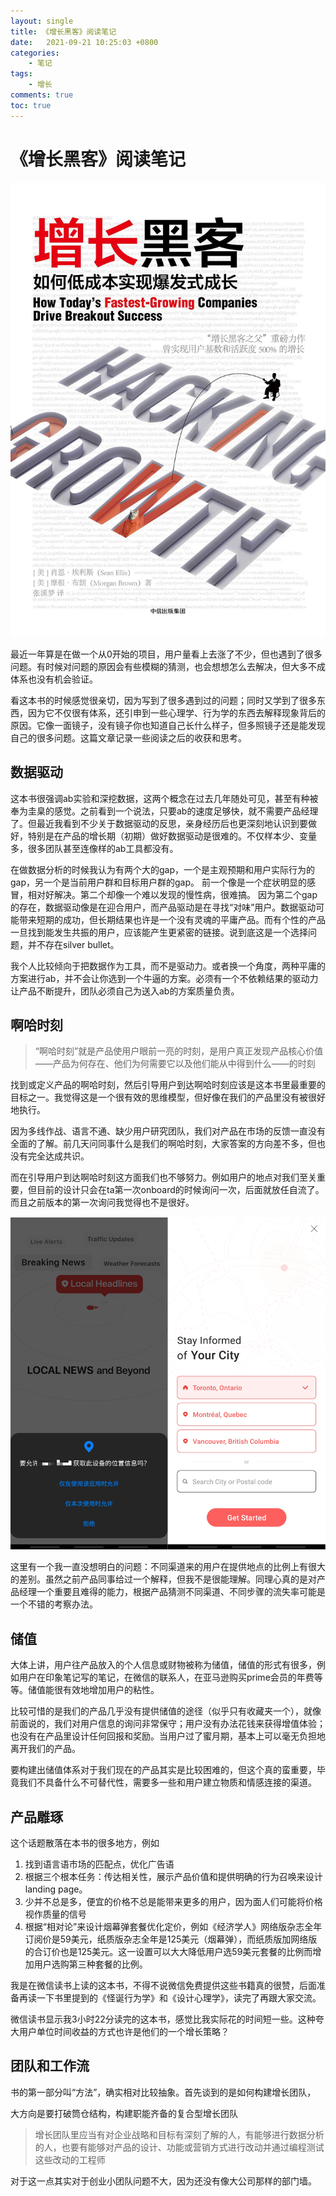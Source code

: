 ```yaml
---
layout: single
title: 《增长黑客》阅读笔记
date:   2021-09-21 10:25:03 +0800
categories: 
    - 笔记
tags: 
    - 增长
comments: true
toc: true
---
```


# 《增长黑客》阅读笔记

![增长黑客](/assets/ghacker/cover.jpeg)

最近一年算是在做一个从0开始的项目，用户量看上去涨了不少，但也遇到了很多问题。有时候对问题的原因会有些模糊的猜测，也会想想怎么去解决，但大多不成体系也没有机会验证。

看这本书的时候感觉很亲切，因为写到了很多遇到过的问题；同时又学到了很多东西，因为它不仅很有体系，还引申到一些心理学、行为学的东西去解释现象背后的原因。它像一面镜子，没有镜子你也知道自己长什么样子，但多照镜子还是能发现自己的很多问题。这篇文章记录一些阅读之后的收获和思考。

<!-- 以前比较少看这种实操类的书籍，这次有点像打开了新世界的大门， -->

## 数据驱动
这本书很强调ab实验和深挖数据，这两个概念在过去几年随处可见，甚至有种被奉为圭臬的感觉。之前看到一个说法，只要ab的速度足够快，就不需要产品经理了。但最近我看到不少关于数据驱动的反思，亲身经历后也更深刻地认识到要做好，特别是在产品的增长期（初期）做好数据驱动是很难的。不仅样本少、变量多，很多团队甚至连像样的ab工具都没有。

在做数据分析的时候我认为有两个大的gap，一个是主观预期和用户实际行为的gap，另一个是当前用户群和目标用户群的gap。
前一个像是一个症状明显的感冒，相对好解决。第二个却像一个难以发现的慢性病，很难搞。
因为第二个gap的存在，数据驱动像是在迎合用户，而产品驱动是在寻找“对味”用户。数据驱动可能带来短期的成功，但长期结果也许是一个没有灵魂的平庸产品。而有个性的产品一旦找到能发生共振的用户，应该能产生更紧密的链接。说到底这是一个选择问题，并不存在silver bullet。

我个人比较倾向于把数据作为工具，而不是驱动力。或者换一个角度，两种平庸的方案进行ab，并不会让你选到一个牛逼的方案。必须有一个不依赖结果的驱动力让产品不断提升，团队必须自己为送入ab的方案质量负责。

## 啊哈时刻
>“啊哈时刻”就是产品使用户眼前一亮的时刻，是用户真正发现产品核心价值——产品为何存在、他们为何需要它以及他们能从中得到什么——的时刻

找到或定义产品的啊哈时刻，然后引导用户到达啊哈时刻应该是这本书里最重要的目标之一。我觉得这是一个很有效的思维模型，但好像在我们的产品里没有被很好地执行。

因为多线作战、语言不通、缺少用户研究团队，我们对产品在市场的反馈一直没有全面的了解。前几天问同事什么是我们的啊哈时刻，大家答案的方向差不多，但也没有完全达成共识。

而在引导用户到达啊哈时刻这方面我们也不够努力。例如用户的地点对我们至关重要，但目前的设计只会在ta第一次onboard的时候询问一次，后面就放任自流了。而且之前版本的第一次询问我觉得也不是很好。

![之前版本的地点询问分两步，第一步先请求用户给权限，此时页面展示了一句比较抽象的产品slogan，若用户不给则可在第二步进行手工输入。很多用户在要求给权限那一步就流失了](/assets/ghacker/step1.png)

这里有一个我一直没想明白的问题：不同渠道来的用户在提供地点的比例上有很大的差别。虽然之前产品同事给过一个解释，但我不是很能理解。同理心真的是对产品经理一个重要且难得的能力，根据产品猜测不同渠道、不同步骤的流失率可能是一个不错的考察办法。

## 储值
大体上讲，用户往产品放入的个人信息或财物被称为储值，储值的形式有很多，例如用户在印象笔记写的笔记，在微信的联系人，在亚马逊购买prime会员的年费等等。储值能很有效地增加用户的粘性。

比较可惜的是我们的产品几乎没有提供储值的途径（似乎只有收藏夹一个），就像前面说的，我们对用户信息的询问非常保守；用户没有办法花钱来获得增值体验；也没有在产品里设计任何回报和奖励。当用户过了蜜月期，基本上可以毫无负担地离开我们的产品。

要构建出储值体系对于我们现在的产品其实是比较困难的，但这个真的蛮重要，毕竟我们不具备什么不可替代性，需要多一些和用户建立物质和情感连接的渠道。

## 产品雕琢
这个话题散落在本书的很多地方，例如

1. 找到语言语市场的匹配点，优化广告语
2. 根据三个根本任务：传达相关性，展示产品价值和提供明确的行为召唤来设计landing page。
1. 少并不总是多，便宜的价格不总是能带来更多的用户，因为面人们可能将价格视作质量的信号
1. 根据“相对论”来设计烟幕弹套餐优化定价，例如《经济学人》网络版杂志全年订阅价是59美元，纸质版杂志全年是125美元（烟幕弹），而纸质版加网络版的合订价也是125美元。这一设置可以大大降低用户选59美元套餐的比例而增加用户选购第三种套餐的比例。

我是在微信读书上读的这本书，不得不说微信免费提供这些书籍真的很赞，后面准备再读一下书里提到的《怪诞行为学》和《设计心理学》，读完了再跟大家交流。

微信读书显示我3小时22分读完的这本书，感觉比我实际花的时间短一些。这种夸大用户单位时间收益的方式也许是他们的一个增长策略？

## 团队和工作流

书的第一部分叫“方法”，确实相对比较抽象。首先谈到的是如何构建增长团队，

大方向是要打破筒仓结构，构建职能齐备的复合型增长团队

> 增长团队里应当有对企业战略和目标有深刻了解的人，有能够进行数据分析的人，也要有能够对产品的设计、功能或营销方式进行改动并通过编程测试这些改动的工程师

对于这一点其实对于创业小团队问题不大，因为还没有像大公司那样的部门墙。